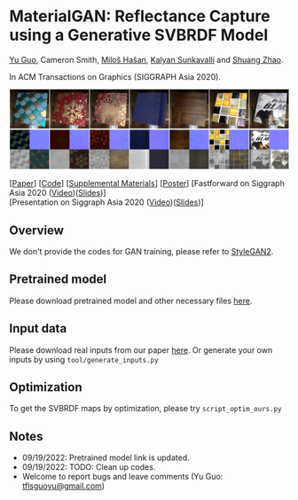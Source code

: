 # MaterialGAN: Reflectance Capture using a Generative SVBRDF Model

[Yu Guo](https://tflsguoyu.github.io/), Cameron Smith, [Miloš Hašan](http://miloshasan.net/), [Kalyan Sunkavalli](http://www.kalyans.org/) and [Shuang Zhao](https://shuangz.com/). 

In ACM Transactions on Graphics (SIGGRAPH Asia 2020).

<img src="https://github.com/tflsguoyu/materialgan_suppl/blob/master/github/teaser.jpg" width="1000px">

[[Paper](https://github.com/tflsguoyu/materialgan_paper/blob/master/materialgan.pdf)]
[[Code](https://github.com/tflsguoyu/materialgan)]
[[Supplemental Materials](https://tflsguoyu.github.io/materialgan_suppl/)]
[[Poster](https://github.com/tflsguoyu/materialgan_poster/blob/master/materialgan_poster.pdf)]
[Fastforward on Siggraph Asia 2020 ([Video](https://youtu.be/fD6CTb1DlbE))([Slides](https://www.dropbox.com/s/qi594y27dqa7irf/materialgan_ff.pptx?dl=0))] \
[Presentation on Siggraph Asia 2020 ([Video](https://youtu.be/CrAoVsJf0Zw))([Slides](https://www.dropbox.com/s/zj2mhrminoamrdg/materialgan_main.pptx?dl=0))]

## Overview
We don't provide the codes for GAN training, please refer to [StyleGAN2](https://github.com/NVlabs/stylegan2).

## Pretrained model
Please download pretrained model and other necessary files [here](https://www.dropbox.com/s/mqlhmrn2hu6k6p9/pretrained.zip?dl=0).

## Input data
Please download real inputs from our paper [here](https://www.dropbox.com/s/6k3n5xntelqeypk/in.zip?dl=0).
Or generate your own inputs by using `tool/generate_inputs.py`

## Optimization
To get the SVBRDF maps by optimization, please try `script_optim_ours.py`

## Notes 
  - 09/19/2022: Pretrained model link is updated. 
  - 09/19/2022: TODO: Clean up codes.
  - Welcome to report bugs and leave comments (Yu Guo: tflsguoyu@gmail.com)
